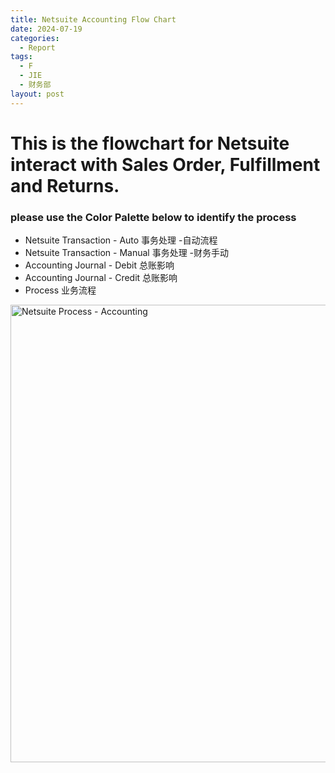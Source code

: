 ```yaml
---
title: Netsuite Accounting Flow Chart
date: 2024-07-19
categories:
  - Report
tags:
  - F
  - JIE
  - 财务部
layout: post
---
```

# This is the flowchart for Netsuite interact with Sales Order, Fulfillment and Returns.

### please use the Color Palette below to identify the process

- Netsuite Transaction - Auto 事务处理 -自动流程
- Netsuite Transaction - Manual 事务处理 -财务手动
- Accounting Journal - Debit 总账影响
- Accounting Journal - Credit 总账影响
- Process 业务流程

<a data-flickr-embed="true" href="https://www.flickr.com/photos/200306688@N08/53867746529/in/dateposted-public/" title="Netsuite Process - Accounting"><img src="https://live.staticflickr.com/65535/53867746529_3cf6612404_b.jpg" width="1024" height="732" alt="Netsuite Process - Accounting"/></a><script async src="//embedr.flickr.com/assets/client-code.js" charset="utf-8"></script>
